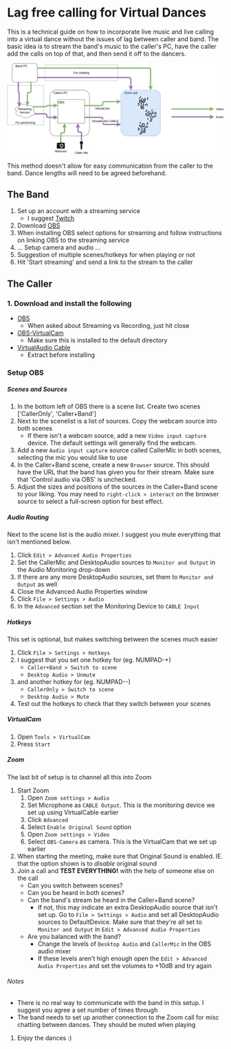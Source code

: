 # Lag free calling for Virtual Dances

This is a technical guide on how to incorporate live music and live calling into a virtual dance without the issues of lag between caller and band.  The basic idea is to stream the band's music to the caller's PC, have the caller add the calls on top of that, and then send it off to the dancers.

![Overview of setup](./overview.png)

This method doesn't allow for easy communication from the caller to the band.  Dance lengths will need to be agreed beforehand.

## The Band

1. Set up an account with a streaming service
   - I suggest [Twitch](https://www.twitch.tv/)
1. Download [OBS](https://obsproject.com/)
2. When installing OBS select options for streaming and follow instructions on linking OBS to the streaming service
3. ... Setup camera and audio ...
1. Suggestion of multiple scenes/hotkeys for when playing or not
4. Hit 'Start streaming' and send a link to the stream to the caller


## The Caller
### 1. Download and install the following
   - [OBS](https://obsproject.com/)
     - When asked about Streaming vs Recording, just hit close
   - [OBS-VirtualCam](https://github.com/CatxFish/obs-virtual-cam/releases/latest)
     - Make sure this is installed to the default directory
   - [VirtualAudio Cable](https://www.vb-audio.com/Cable/)
     - Extract before installing

### Setup OBS
##### Scenes and Sources
1. In the bottom left of OBS there is a scene list.  Create two scenes ['CallerOnly', 'Caller+Band']
2. Next to the scenelist is a list of sources.  Copy the webcam source into both scenes
   - If there isn't a webcam source, add a new `Video input capture` device.  The default settings will generally find the webcam.
3. Add a new `Audio input capture` source called CallerMic in both scenes, selecting the mic you would like to use
4. In the Caller+Band scene, create a new `Browser` source.  This should have the URL that the band has given you for their stream.  Make sure that 'Control audio via OBS' is unchecked.
5. Adjust the sizes and positions of the sources in the Caller+Band scene to your liking.  You may need to `right-click > interact` on the browser source to select a full-screen option for best effect.

##### Audio Routing
Next to the scene list is the audio mixer.  I suggest you mute everything that isn't mentioned below.
1. Click `Edit > Advanced Audio Properties`
2. Set the CallerMic and DesktopAudio sources to `Monitor and Output` in the Audio Monitoring drop-down
3. If there are any more DesktopAudio sources, set them to `Monitor and Output` as well
4. Close the Advanced Audio Properties window
5. Click `File > Settings > Audio`
6. In the `Advanced` section set the Monitoring Device to `CABLE Input`

##### Hotkeys
This set is optional, but makes switching between the scenes much easier
1. Click `File > Settings > Hotkeys`
2. I suggest that you set one hotkey for (eg. NUMPAD-+)
   - `Caller+Band > Switch to scene`
   - `Desktop Audio > Unmute`
3. and another hotkey for (eg. NUMPAD--)
   - `CallerOnly > Switch to scene`
   - `Desktop Audio > Mute`
4. Test out the hotkeys to check that they switch between your scenes

##### VirtualCam
1. Open `Tools > VirtualCam`
2. Press `Start`

##### Zoom
The last bit of setup is to channel all this into Zoom
1. Start Zoom
   1. Open `Zoom settings > Audio`
   1. Set Microphone as `CABLE Output`.  This is the monitoring device we set up using VirtualCable earlier
   1. Click `Advanced`
   1. Select `Enable Original Sound` option
   1. Open `Zoom settings > Video`
   1. Select `OBS-Camera` as camera.  This is the VirtualCam that we set up earlier
1. When starting the meeting, make sure that Original Sound is enabled.  IE. that the option shown is to _disable_ original sound
1. Join a call and **TEST EVERYTHING!** with the help of someone else on the call
   - Can you switch between scenes?
   - Can you be heard in both scenes?
   - Can the band's stream be heard in the Caller+Band scene?
      - If not, this may indicate an extra DesktopAudio source that isn't set up.  Go to `File > Settings > Audio` and set all DesktopAudio sources to DefaultDevice.  Make sure that they're all set to `Monitor and Output` in `Edit > Advanced Audio Properties`
   - Are you balanced with the band?
      - Change the levels of `Desktop Audio` and `CallerMic` in the OBS audio mixer
      - If these levels aren't high enough open the `Edit > Advanced Audio Properties` and set the volumes to +10dB and try again

###### Notes
- There is no real way to communicate with the band in this setup.  I suggest you agree a set number of times through
- The band needs to set up another connection to the Zoom call for misc chatting between dances.  They should be muted when playing
1. Enjoy the dances :)
